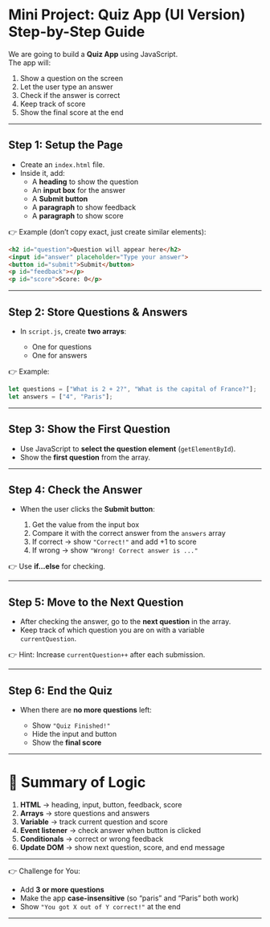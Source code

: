 # Mini Project: Quiz App (UI Version) Step-by-Step Guide

We are going to build a **Quiz App** using JavaScript.  
The app will:
1. Show a question on the screen
2. Let the user type an answer
3. Check if the answer is correct
4. Keep track of score
5. Show the final score at the end

---

## Step 1: Setup the Page
- Create an `index.html` file.
- Inside it, add:
  - A **heading** to show the question
  - An **input box** for the answer
  - A **Submit button**
  - A **paragraph** to show feedback
  - A **paragraph** to show score

👉 Example (don’t copy exact, just create similar elements):
```html
<h2 id="question">Question will appear here</h2>
<input id="answer" placeholder="Type your answer">
<button id="submit">Submit</button>
<p id="feedback"></p>
<p id="score">Score: 0</p>
````

---

## Step 2: Store Questions & Answers

* In `script.js`, create **two arrays**:

  * One for questions
  * One for answers

👉 Example:

```js
let questions = ["What is 2 + 2?", "What is the capital of France?"];
let answers = ["4", "Paris"];
```

---

## Step 3: Show the First Question

* Use JavaScript to **select the question element** (`getElementById`).
* Show the **first question** from the array.

---

## Step 4: Check the Answer

* When the user clicks the **Submit button**:

  1. Get the value from the input box
  2. Compare it with the correct answer from the `answers` array
  3. If correct → show `"Correct!"` and add +1 to score
  4. If wrong → show `"Wrong! Correct answer is ..."`

👉 Use **if...else** for checking.

---

## Step 5: Move to the Next Question

* After checking the answer, go to the **next question** in the array.
* Keep track of which question you are on with a variable `currentQuestion`.

👉 Hint: Increase `currentQuestion++` after each submission.

---

## Step 6: End the Quiz

* When there are **no more questions** left:

  * Show `"Quiz Finished!"`
  * Hide the input and button
  * Show the **final score**

---

# 🎯 Summary of Logic

1. **HTML** → heading, input, button, feedback, score
2. **Arrays** → store questions and answers
3. **Variable** → track current question and score
4. **Event listener** → check answer when button is clicked
5. **Conditionals** → correct or wrong feedback
6. **Update DOM** → show next question, score, and end message

---

👉 Challenge for You:

* Add **3 or more questions**
* Make the app **case-insensitive** (so “paris” and “Paris” both work)
* Show `"You got X out of Y correct!"` at the end

---

